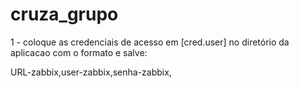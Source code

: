 # cruza_grupo

1 - coloque as credenciais de acesso em [cred.user] no diretório da aplicacao com o formato e salve:

URL-zabbix,user-zabbix,senha-zabbix,
